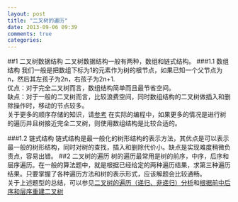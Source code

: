 ```yaml
---
layout: post
title: "二叉树的遍历"
date: 2013-09-06 09:39
comments: true
categories: 
---
```

##1 二叉树数据结构
二叉树数据结构一般有两种，数组和链式结构。
###1.1 数组结构
我们一般是把数组下标为1的元素作为树的根节点，如果已知一个父节点为n，然后其左孩子为2n，右孩子为2n+1.<br/>优点：对于完全二叉树而言，数组结构简单而且最节省空间。<br/>缺点：对于一般的二叉树而言，比较浪费空间，同时数组结构的二叉树做插入和删除操作时，移动的节点较多。<br/>
关于更多的顺序存储的知识，请[参考](http://student.zjzk.cn/course_ware/data_structure/web/shu/shu6.2.3.1.htm)
在实际的编程中，如果更多的情况是进行树的遍历并且树接近完全二叉树，则使用数组结构是比较合适的。
<!--more-->
###1.2 链式结构
链式结构是最一般化的树形结构的表示方法，其优点是可以表示最一般的树形结构，同时对树的查找，插入和删除代价小。缺点是实现难度稍微负责点，容易出错。
##2 二叉树的遍历
树的遍历最常用是树的前序，中序，后序和层序遍历。在一般的算法题中，就是根据已经给定的两种遍历结果，求第三种遍历结果。只要掌握了各种遍历方法和树的表示形式，应该解题会比较通畅。<br/>
关于上述题型的总结，可以参见[二叉树的遍历（递归、非递归）分析](http://biaobiaoqi.me/blog/2013/04/27/travsal-binary-tree/)和[根据前中后序和层序重建二叉树](http://biaobiaoqi.me/blog/2013/04/27/pat1020-pat1043-rebuild-binary-tree/)

